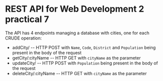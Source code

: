 REST API for Web Development 2 practical 7
=======================

The API has 4 endpoints managing a database with cities, one for each CRUDE operation:
- addCity/ -- HTTP POST with `Name`, `Code`, `District` and `Population` being present in the body of the request
- getCity/:cityName -- HTTP GET with `cityName` as the parameter
- updateCity/ -- HTTP POST with `Population` being present in the body of the request
- deleteCity/:cityName -- HTTP GET with `cityName` as the parameter
